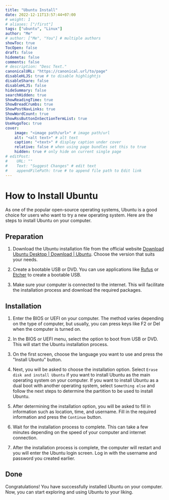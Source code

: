 ```yaml
---
title: "Ubuntu Install"
date: 2022-12-11T13:57:44+07:00
# weight: 1
# aliases: ["/first"]
tags: ["ubuntu", "Linux"]
author: "Me"
# author: ["Me", "You"] # multiple authors
showToc: true
TocOpen: false
draft: false
hidemeta: false
comments: false
# description: "Desc Text."
canonicalURL: "https://canonical.url/to/page"
disableHLJS: true # to disable highlightjs
disableShare: false
disableHLJS: false
hideSummary: false
searchHidden: true
ShowReadingTime: true
ShowBreadCrumbs: true
ShowPostNavLinks: true
ShowWordCount: true
ShowRssButtonInSectionTermList: true
UseHugoToc: true
cover:
    image: "<image path/url>" # image path/url
    alt: "<alt text>" # alt text
    caption: "<text>" # display caption under cover
    relative: false # when using page bundles set this to true
    hidden: true # only hide on current single page
# editPost:
#    URL: ""
#    Text: "Suggest Changes" # edit text
#    appendFilePath: true # to append file path to Edit link
---
```


# How to Install Ubuntu

As one of the popular open-source operating systems, Ubuntu is a good choice for users who want to try a new operating system. Here are the steps to install Ubuntu on your computer.

## Preparation

1. Download the Ubuntu installation file from the official website [Download Ubuntu Desktop | Download | Ubuntu](https://ubuntu.com/download/desktop). Choose the version that suits your needs.

2. Create a bootable USB or DVD. You can use applications like [Rufus](https://rufus.ie/) or [Etcher](https://www.balena.io/etcher/) to create a bootable USB.

3. Make sure your computer is connected to the internet. This will facilitate the installation process and download the required packages.

## Installation

1. Enter the BIOS or UEFI on your computer. The method varies depending on the type of computer, but usually, you can press keys like F2 or Del when the computer is turned on.

2. In the BIOS or UEFI menu, select the option to boot from USB or DVD. This will start the Ubuntu installation process.

3. On the first screen, choose the language you want to use and press the "Install Ubuntu" button.

4. Next, you will be asked to choose the installation option. Select `Erase disk and install Ubuntu` if you want to install Ubuntu as the main operating system on your computer. If you want to install Ubuntu as a dual boot with another operating system, select `Something else` and follow the next steps to determine the partition to be used to install Ubuntu.

5. After determining the installation option, you will be asked to fill in information such as location, time, and username. Fill in the required information and press the `Continue` button.

6. Wait for the installation process to complete. This can take a few minutes depending on the speed of your computer and internet connection.

7. After the installation process is complete, the computer will restart and you will enter the Ubuntu login screen. Log in with the username and password you created earlier.

## Done

Congratulations! You have successfully installed Ubuntu on your computer. Now, you can start exploring and using Ubuntu to your liking.
